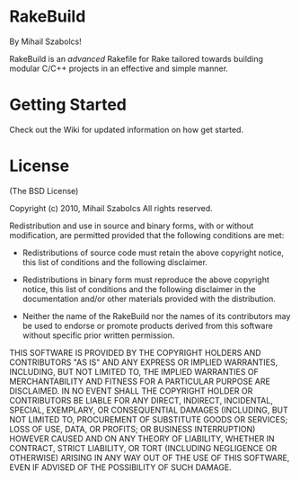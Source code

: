 # RakeBuild

By Mihail Szabolcs!

RakeBuild is an *advanced* Rakefile for Rake tailored towards building modular C/C++ projects in an effective and simple manner.

# Getting Started

Check out the Wiki for updated information on how get started.

# License

(The BSD License)

Copyright (c) 2010, Mihail Szabolcs
All rights reserved.

Redistribution and use in source and binary forms, with or
without modification, are permitted provided that the following
conditions are met:

* Redistributions of source code must retain the above copyright
	notice, this list of conditions and the following disclaimer.

* Redistributions in binary form must reproduce the above copyright
	notice, this list of conditions and the following disclaimer in
	the documentation and/or other materials provided with the
	distribution.

* Neither the name of the RakeBuild nor the names of its contributors
	may be used to endorse or promote products derived from this
	software without specific prior written permission.

THIS SOFTWARE IS PROVIDED BY THE COPYRIGHT HOLDERS AND CONTRIBUTORS "AS IS"
AND ANY EXPRESS OR IMPLIED WARRANTIES, INCLUDING, BUT NOT LIMITED TO, THE
IMPLIED WARRANTIES OF MERCHANTABILITY AND FITNESS FOR A PARTICULAR PURPOSE
ARE DISCLAIMED. IN NO EVENT SHALL THE COPYRIGHT HOLDER OR CONTRIBUTORS BE
LIABLE FOR ANY DIRECT, INDIRECT, INCIDENTAL, SPECIAL, EXEMPLARY,
OR CONSEQUENTIAL DAMAGES (INCLUDING, BUT NOT LIMITED TO, PROCUREMENT OF
SUBSTITUTE GOODS OR SERVICES; LOSS OF USE, DATA, OR PROFITS; OR BUSINESS
INTERRUPTION) HOWEVER CAUSED AND ON ANY THEORY OF LIABILITY, WHETHER IN
CONTRACT, STRICT LIABILITY, OR TORT (INCLUDING NEGLIGENCE OR OTHERWISE)
ARISING IN ANY WAY OUT OF THE USE OF THIS SOFTWARE, EVEN IF ADVISED OF
THE POSSIBILITY OF SUCH DAMAGE.
